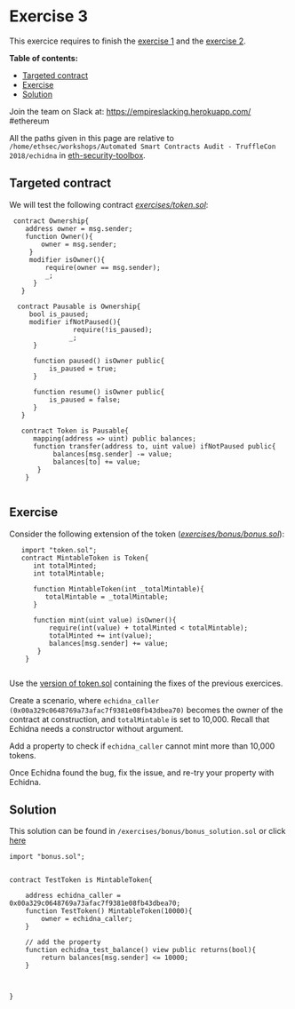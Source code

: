# Exercise 3 
This exercice requires to finish the [exercise 1](EXERCISE_1.md) and the [exercise 2](EXERCISE_2.md).

**Table of contents:**
- [Targeted contract](#targeted-contract)
- [Exercise](#exercice)
- [Solution](#solution)

Join the team on Slack at: https://empireslacking.herokuapp.com/ #ethereum

All the paths given in this page are relative to `/home/ethsec/workshops/Automated Smart Contracts Audit - TruffleCon 2018/echidna` in [eth-security-toolbox](https://github.com/trailofbits/eth-security-toolbox`).
 
## Targeted contract
  
We will test the following contract *[exercises/token.sol](https://github.com/trailofbits/publications/blob/master/workshops/Automated%20Smart%20Contracts%20Audit%20-%20TruffleCon%202018/echidna/exercises/token.sol)*:
       
```Solidity
 contract Ownership{
    address owner = msg.sender;
    function Owner(){
        owner = msg.sender;
     }
     modifier isOwner(){
         require(owner == msg.sender);
         _;
      }
   }
        
  contract Pausable is Ownership{
     bool is_paused;
     modifier ifNotPaused(){
                require(!is_paused);
               _;
      }
       
      function paused() isOwner public{
          is_paused = true;
      }
          
      function resume() isOwner public{
          is_paused = false;
      }
   }
      
   contract Token is Pausable{
      mapping(address => uint) public balances;
      function transfer(address to, uint value) ifNotPaused public{
           balances[msg.sender] -= value;
           balances[to] += value;
       }
    }
    
```
     
## Exercise

Consider the following extension of the token (*[exercises/bonus/bonus.sol](https://github.com/trailofbits/publications/blob/master/workshops/Automated%20Smart%20Contracts%20Audit%20-%20TruffleCon%202018/echidna/exercises/bonus/bonus.sol)*):
   
```Solidity
   import "token.sol"; 
   contract MintableToken is Token{
      int totalMinted;
      int totalMintable;
          
      function MintableToken(int _totalMintable){
         totalMintable = _totalMintable;
      }
          
      function mint(uint value) isOwner(){
          require(int(value) + totalMinted < totalMintable);
          totalMinted += int(value);
          balances[msg.sender] += value;
       }
    }
    
```
      
Use the [version of token.sol](https://github.com/trailofbits/publications/blob/master/workshops/Automated%20Smart%20Contracts%20Audit%20-%20TruffleCon%202018/echidna/exercises/bonus/token.sol#L1) containing the fixes of the previous exercices.
   
Create a scenario, where `echidna_caller (0x00a329c0648769a73afac7f9381e08fb43dbea70)`          becomes the owner of the contract at construction, and `totalMintable` is set to 10,000.        Recall that Echidna needs a constructor without argument.

Add a property to check if `echidna_caller` cannot mint more than 10,000 tokens.

Once Echidna found the bug, fix the issue, and re-try your property with Echidna.
   
## Solution

This solution can be found in ```/exercises/bonus/bonus_solution.sol``` or click [here](https://github.com/trailofbits/publications/blob/master/workshops/Automated%20Smart%20Contracts%20Audit%20-%20TruffleCon%202018/echidna/exercises/bonus/bonus_solution.sol)

```Solidity
import "bonus.sol";


contract TestToken is MintableToken{

    address echidna_caller = 0x00a329c0648769a73afac7f9381e08fb43dbea70;
    function TestToken() MintableToken(10000){
        owner = echidna_caller;
    }

    // add the property
    function echidna_test_balance() view public returns(bool){
        return balances[msg.sender] <= 10000;
    }   



}

```
